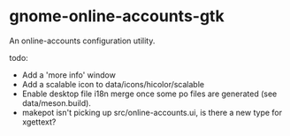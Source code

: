 # gnome-online-accounts-gtk

An online-accounts configuration utility.


todo:

- Add a 'more info' window
- Add a scalable icon to data/icons/hicolor/scalable
- Enable desktop file i18n merge once some po files are generated (see data/meson.build).
- makepot isn't picking up src/online-accounts.ui, is there a new type for xgettext?